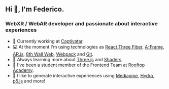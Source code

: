 ## Hi 👋, I'm Federico.

### WebXR / WebAR developer and passionate about interactive experiences

- 💼 Currently working at [Captivatar](https://www.captivatar.com/).
- 💻 At the moment I'm using technologies as [React Three Fiber](https://docs.pmnd.rs/react-three-fiber/getting-started/introduction), [A-Frame](https://aframe.io/), [AR.js](https://ar-js-org.github.io/AR.js-Docs/), [8th Wall Web](https://github.com/8thwall/web), [Webpack](https://github.com/webpack/webpack) and [Git](https://git-scm.com/).
- 🌱 Always learning more about [Three.js](https://github.com/mrdoob/three.js/) and [Shaders](https://www.khronos.org/opengl/wiki/OpenGL_Shading_Language).
- 🔭 I’ve been a student member of the Frontend Team at [Rooftop Academy](https://github.com/RooftopAcademy).
- 👾 I like to generate interactive experiences using [Mediapipe](https://github.com/google/mediapipe), [Hydra](https://github.com/ojack/hydra), [p5.js](https://p5js.org/) and more!

<!--
**fl-martin/fl-martin** is a ✨ _special_ ✨ repository because its `README.md` (this file) appears on your GitHub profile.

Here are some ideas to get you started:


- 👯 I’m looking to collaborate on ...
- 🤔 I’m looking for help with ...
- 💬 Ask me about ...
- 📫 How to reach me: ...
- 😄 Pronouns: ...
- ⚡ Fun fact: ...
-->
